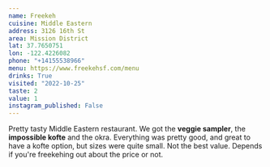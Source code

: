 ```yaml
---
name: Freekeh
cuisine: Middle Eastern
address: 3126 16th St
area: Mission District
lat: 37.7650751
lon: -122.4226082
phone: "+14155538966"
menu: https://www.freekehsf.com/menu
drinks: True
visited: "2022-10-25"
taste: 2
value: 1
instagram_published: False
---
```


Pretty tasty Middle Eastern restaurant. We got the **veggie sampler**, the **impossible kofte** and the okra. Everything was pretty good, and great to have a kofte option, but sizes were quite small. Not the best value. Depends if you're freekehing out about the price or not.
